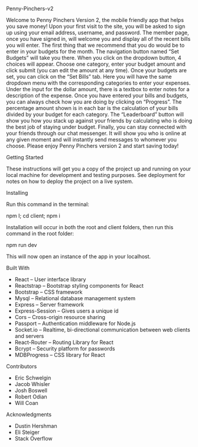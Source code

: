 Penny-Pinchers-v2

<p>
Welcome to Penny Pinchers Version 2, the mobile friendly app that helps you save money! Upon your first visit to the site, you will be asked to sign up using your email address, username, and password.  The member page, once you have signed in, will welcome you and display all of the recent bills you will enter.  The first thing that we recommend that you do would be to enter in your budgets for the month.  The navigation button named “Set Budgets” will take you there.  When you click on the dropdown button, 4 choices will appear.  Choose one category, enter your budget amount and click submit (you can edit the amount at any time).   Once your budgets are set, you can click on the “Set Bills” tab.  Here you will have the same dropdown menu with the corresponding categories to enter your expenses.  Under the input for the dollar amount, there is a textbox to enter notes for a description of the expense.  Once you have entered your bills and budgets, you can always check how you are doing by clicking on “Progress”.  The percentage amount shown is in each bar is the calculation of your bills divided by your budget for each category.  The “Leaderboard” button will show you how you stack up against your friends by calculating who is doing the best job of staying under budget.  Finally, you can stay connected with your friends through our chat messenger.  It will show you who is online at any given moment and will instantly send messages to whomever you choose.  Please enjoy Penny Pinchers version 2 and start saving today!
</p>
Getting Started
<p>
These instructions will get you a copy of the project up and running on your local machine for development and testing purposes. See deployment for notes on how to deploy the project on a live system.
</p>
<p>
Installing
</p>
<p>
Run this command in the terminal: 
</p>
<p>
npm I; cd client; npm i
</p>
<p>
Installation will occur in both the root and client folders, then run this command in the root folder:
</p>
npm run dev
<p>
This will now open an instance of the app in your localhost.
</p>
<p>
Built With
<ul>
<li>	React – User interface library </li>
<li>	Reactstrap – Bootstrap styling components for React </li>
<li>	Bootstrap – CSS framework </li>
<li>	Mysql – Relational database management system </li>
<li>	Express – Server framework </li>
<li>	Express-Session – Gives users a unique id </li>
<li>	Cors – Cross-origin resource sharing </li>
<li>	Passport – Authentication middleware for Node.js </li>
<li>	Socket.io – Realtime, bi-directional communication between web clients and servers </li>
<li>	React-Router – Routing Library for React </li>
<li>	Bcrypt – Security platform for passwords </li>
<li>	MDBProgress – CSS library for React </li>
</ul>
</p>
Contributors
<ul>
<li>	Eric Schwelgin </li>
<li>	Jacob Whisler </li>
<li>	Josh Boswell </li>
<li>	Robert Odian </li>
<li>	Will Coan </li>
</ul>
Acknowledgments
<ul>
<li>	Dustin Hershman </li>
<li>	Eli Steiger </li>
<li>	Stack Overflow </li>
</ul>

